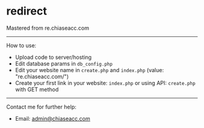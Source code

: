 # redirect
 Mastered from re.chiaseacc.com

----------------------------
How to use:
- Upload code to server/hosting
- Edit database params in `db_config.php`
- Edit your website name in `create.php` and `index.php` (value: "re.chiaseacc.com/")
- Create your first link in your website: `index.php` or using API: `create.php` with GET method

----------------------------
Contact me for further help:
- Email: admin@chiaseacc.com

